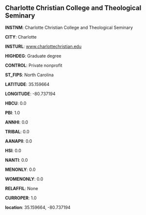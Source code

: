 
Charlotte Christian College and Theological Seminary
---
**INSTNM**: Charlotte Christian College and Theological Seminary

**CITY**: Charlotte

**INSTURL**: www.charlottechristian.edu

**HIGHDEG**: Graduate degree

**CONTROL**: Private nonprofit

**ST_FIPS**: North Carolina

**LATITUDE**: 35.159664

**LONGITUDE**: -80.737194

**HBCU**: 0.0

**PBI**: 1.0

**ANNHI**: 0.0

**TRIBAL**: 0.0

**AANAPII**: 0.0

**HSI**: 0.0

**NANTI**: 0.0

**MENONLY**: 0.0

**WOMENONLY**: 0.0

**RELAFFIL**: None

**CURROPER**: 1.0

**location**: 35.159664, -80.737194